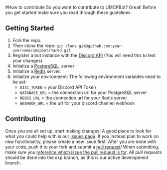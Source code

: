 
#How to contribute
So you want to contribute to UMCPBot? Great! Before you get started make sure you read through these guidelines.
## Getting Started
1. Fork the repo.
2. Then clone the repo: `git clone git@github.com:your-username/umcpbotshared.git`
3. Register a bot instance with the [Discord API](https://discordapp.com/developers/docs/intro "Discord API") (You will need this to test your changes).
4. Initialize a [PostgreSQL](https://www.postgresql.org/). server
5. Initialize a [Redis](https://redis.io) server.
5. Initialize your environment:
	The following environment variables need to be set:
	- `DISC_TOKEN` = your Discord API Token
	- `DATABASE_URL` = the connection url for your PostgreSQL server
	- `REDIS_URL` = the connection url for your Redis server
	- `WEBHOOK_URL` = the url for your discord channel webhook
 ## Contributing
Once you are all set up, start making changes! A good place to look for what you could help with is our [issues page](https://github.com/redwallguy/umcpbotshared/issues). If you instead plan to work on new functionality, please create a new issue first.
 After you are done with your code, push it to your fork and submit a [pull request](https://github.com/redwallguy/umcpbotshared/pull/new/exp)! When submitting, make sure you [reference which issue the pull request is for](https://blog.github.com/2013-05-14-closing-issues-via-pull-requests/). All pull requests should be done into the exp branch, as this is our active development branch.
